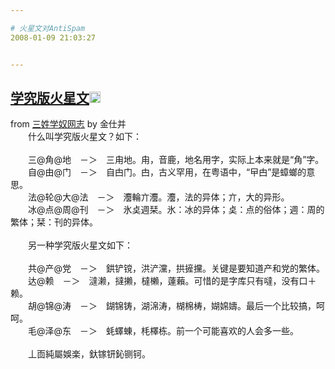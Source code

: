```yaml
---

# 火星文对AntiSpam
2008-01-09 21:03:27


---
```



<h2 class="entry-title"><a target=_blank class="entry-title-link" target="_blank" href="http://blog.sina.com.cn/s/blog_487ab9d501008io9.html">学究版火星文<img src="http://www.google.com/reader/ui/2412528845-go-to.gif" class="entry-title-go-to" alt="" height="18" width="18"></a></h2><div class="entry-author"><span class="entry-source-title-parent">from <a target=_blank href="http://www.google.com/reader/view/feed/http%3A%2F%2Fblog.sina.com.cn%2Frss%2Fliusublog.xml" class="entry-source-title" target="_blank">三姓学奴网志</a></span> by <span class="entry-author-name">金仕并</span></div><div>　　什么叫学究版火星文？如下：</div><div>&nbsp;</div><div>　　三@角@地　－＞　三甪地。甪，音鹿，地名用字，实际上本来就是“角”字。</div><div>　　自@由@门　－＞　自甴门。甴，古义罕用，在粤语中，“曱甴”是蟑螂的意思。</div><div>　　法@轮@大@法　－＞　灋輪亣灋。灋，法的异体；亣，大的异形。</div><div><div>　　冰@点@周@刊　－＞　氷奌週栞。氷：冰的异体；奌：点的俗体；週：周的繁体；栞：刊的异体。</div><div>&nbsp;</div></div><div>　　另一种学究版火星文如下：</div><div>&nbsp;</div><div>　　共@产@党　－＞　鉷铲镋，洪浐灙，拱摌攩。关键是要知道产和党的繁体。</div><div>　　达@赖　－＞　澾濑，撻攋，橽櫴，薘藾。可惜的是字库只有噠，没有口＋赖。</div><div>　　胡@锦@涛　－＞　鍸锦铸，湖淿涛，楜棉梼，媩婂嬦。最后一个比较搞，呵呵。</div><div>　　毛@泽@东　－＞　蚝蠌蝀，枆檡栋。前一个可能喜欢的人会多一些。</div><div>&nbsp;</div><div>　　丄靣純屬娛楽，釱镓钘鈊铡钶。</div><div>&nbsp;</div>